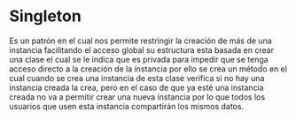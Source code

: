 # Singleton
Es un patrón en el cual nos permite restringir la creación de más de una instancia facilitando el acceso global su estructura esta basada en crear una clase el cual se le indica que es privada para impedir que se tenga acceso directo a la creación de la instancia por ello se crea un método en el cual cuando se crea una instancia de esta clase verifica si no hay una instancia creada la crea, pero en el caso de que ya esté una instancia creada no va a permitir crear una nueva instancia por lo que todos los usuarios que usen esta instancia compartirán los mismos datos.
